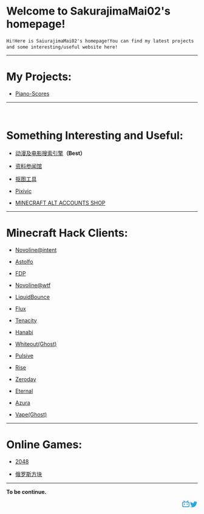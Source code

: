 # Welcome to SakurajimaMai02's homepage!

```
Hi!Here is SaiurajimaMai02's homepage!You can find my latest projects and some interesting/useful website here!
```
---

# My Projects: 

- [Piano-Scores](https://github.com/sakurajimamai02/piano-scores)

---

![]()

# Something Interesting and Useful:

- [动漫及电影搜索引擎](https://xsear.ch)**（Best）**

- [资料参闻馆](https://ubc26.github.io/links/menu.html)

- [抠图工具](https://remove.bg)

- [Pixivic](https://xm.sb)

- [MINECRAFT ALT ACCOUNTS SHOP](https://alts.top)

---

# Minecraft Hack Clients:

- [Novoline@intent](https://intent.store)

- [Astolfo](https://astolfo.lgbt)

- [FDP](https://getfdp.today)

- [Novoline@wtf](https://novoline.wtf)

- [LiquidBounce](https://liquidbounce.net)

- [Flux](https://flux.today)

- [Tenacity](https://intent.store)

- [Hanabi](https://hanabi.life)

- [Whiteout(Ghost)](https://andromeda.wtf)

- [Pulsive](https://intent.store)

- [Rise](https://intent.store)

- [Zeroday](https://intent.store)

- [Eternal](https://intent.store)

- [Azura](https://intent.store)

- [Vape(Ghost)](https://Vape.gg)

---

# Online Games:

- [2048](https://u.ali213.net/games/2048/index.html?game_code=2)

- [俄罗斯方块](https://chvin.github.io/react-tetris/)

---
**To be continue.**

<a href="https://twitter.com">
  <img align="right" alt="SakurajimaMai02 | Twitter" width="21px" src="https://raw.githubusercontent.com/SakurajimaMai02/SakurajimaMai02/main/assets/twitter.svg" />
</a>
<a href="https://space.bilibili.com/1667002275"><img align="right" alt="SakurajimaMai02 | Bilibili" width="20px" src="https://raw.githubusercontent.com/SakurajimaMai02/SakurajimaMai02/main/assets/bili-icon.svg" />
</a>

